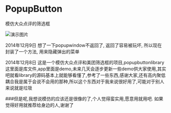 PopupButton
===========

模仿大众点评的筛选框

![演示图片](https://github.com/crazyhl/PopupButton/blob/master/pic.gif)

2014年12月9日
想了一下popupwindow不返回了, 返回了容易被玩坏, 所以现在封装了一个方法, 用来隐藏弹出的菜单



2014年12月8日
这是一个模仿大众点评和美团筛选框的项目,popupbuttonlibrary这里面是库文件,app里面是demo,未来几天会逐步更新一些demo供大家使用,其实吧就看library的源码基本上就能够看懂了,参考了一些东西,感谢大家,还有高内聚低耦合我是属于会说不会用的那种,所以这个东西对于我来说很好用了,可能对于别人来说就是垃圾

###但是呢,我想说模仿的应该还是很像的了,个人觉得蛮实用,愿意用就用吧. 如果觉得好用就推荐给身边的人,谢谢了
